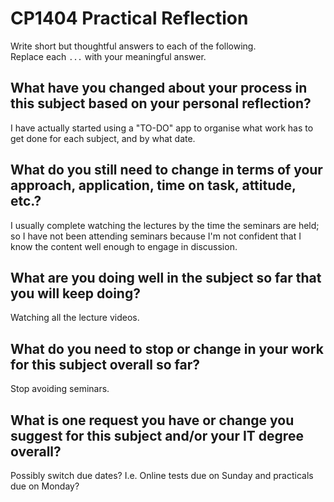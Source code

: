 # CP1404 Practical Reflection

Write short but thoughtful answers to each of the following.  
Replace each `...` with your meaningful answer.

## What have you changed about your process in this subject based on your personal reflection?

I have actually started using a "TO-DO" app to organise what work
has to get done for each subject, and by what date.

## What do you still need to change in terms of your approach, application, time on task, attitude, etc.?

I usually complete watching the lectures by the time the seminars are held; so I have not been
attending seminars because I'm not confident that I know the content well enough
to engage in discussion.

## What are you doing well in the subject so far that you will keep doing?

Watching all the lecture videos.

## What do you need to stop or change in your work for this subject overall so far?

Stop avoiding seminars.

## What is one request you have or change you suggest for this subject and/or your IT degree overall?

Possibly switch due dates? I.e. Online tests due on Sunday and practicals due on Monday?

